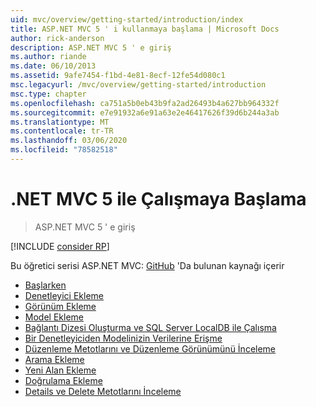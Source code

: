 ```yaml
---
uid: mvc/overview/getting-started/introduction/index
title: ASP.NET MVC 5 ' i kullanmaya başlama | Microsoft Docs
author: rick-anderson
description: ASP.NET MVC 5 ' e giriş
ms.author: riande
ms.date: 06/10/2013
ms.assetid: 9afe7454-f1bd-4e81-8ecf-12fe54d080c1
msc.legacyurl: /mvc/overview/getting-started/introduction
msc.type: chapter
ms.openlocfilehash: ca751a5b0eb43b9fa2ad26493b4a627bb964332f
ms.sourcegitcommit: e7e91932a6e91a63e2e46417626f39d6b244a3ab
ms.translationtype: MT
ms.contentlocale: tr-TR
ms.lasthandoff: 03/06/2020
ms.locfileid: "78582518"
---
```

# <a name="getting-started-with-aspnet-mvc-5"></a>.NET MVC 5 ile Çalışmaya Başlama

> ASP.NET MVC 5 ' e giriş

[!INCLUDE [consider RP](../../../../includes/razor.md)]

Bu öğretici serisi ASP.NET MVC: [GitHub](https://github.com/dotnet/AspNetDocs/tree/master/aspnet/mvc/overview/getting-started/introduction/sample/MvcMovie/MvcMovie) 'Da bulunan kaynağı içerir

- [Başlarken](getting-started.md)
- [Denetleyici Ekleme](adding-a-controller.md)
- [Görünüm Ekleme](adding-a-view.md)
- [Model Ekleme](adding-a-model.md)
- [Bağlantı Dizesi Oluşturma ve SQL Server LocalDB ile Çalışma](creating-a-connection-string.md)
- [Bir Denetleyiciden Modelinizin Verilerine Erişme](accessing-your-models-data-from-a-controller.md)
- [Düzenleme Metotlarını ve Düzenleme Görünümünü İnceleme](examining-the-edit-methods-and-edit-view.md)
- [Arama Ekleme](adding-search.md)
- [Yeni Alan Ekleme](adding-a-new-field.md)
- [Doğrulama Ekleme](adding-validation.md)
- [Details ve Delete Metotlarını İnceleme](examining-the-details-and-delete-methods.md)
